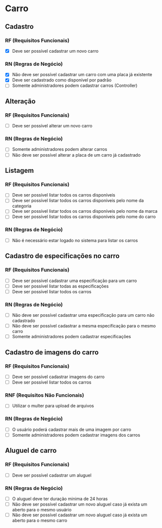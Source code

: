 # Carro

## Cadastro

### **RF** (Requisitos Funcionais)

- [x] Deve ser possível cadastrar um novo carro

### **RN** (Regras de Negócio)

- [x] Não deve ser possível cadastrar um carro com uma placa já existente
- [x] Deve ser cadastrado como disponível por padrão
- [ ] Somente administradores podem cadastrar carros (Controller)

## Alteração

### **RF** (Requisitos Funcionais)

- [ ] Deve ser possível alterar um novo carro

### **RN** (Regras de Negócio)

- [ ] Somente administradores podem alterar carros
- [ ] Não deve ser possível alterar a placa de um carro já cadastrado

## Listagem

### **RF** (Requisitos Funcionais)

- [ ] Deve ser possível listar todos os carros disponíveis
- [ ] Deve ser possível listar todos os carros disponíveis pelo nome da categoria
- [ ] Deve ser possível listar todos os carros disponíveis pelo nome da marca
- [ ] Deve ser possível listar todos os carros disponíveis pelo nome do carro

### **RN** (Regras de Negócio)

- [ ] Não é necessário estar logado no sistema para listar os carros

## Cadastro de especificações no carro

### **RF** (Requisitos Funcionais)

- [ ] Deve ser possível cadastrar uma especificação para um carro
- [ ] Deve ser possível listar todas as especificações
- [ ] Deve ser possível listar todos os carros

### **RN** (Regras de Negócio)

- [ ] Não deve ser possível cadastrar uma especificação para um carro não cadastrado
- [ ] Não deve ser possível cadastrar a mesma especificação para o mesmo carro
- [ ] Somente administradores podem cadastrar especificações

## Cadastro de imagens do carro

### **RF** (Requisitos Funcionais)

- [ ] Deve ser possível cadastrar imagens do carro
- [ ] Deve ser possível listar todos os carros

### **RNF** (Requisitos Não Funcionais)

- [ ] Utilizar o multer para upload de arquivos

### **RN** (Regras de Negócio)

- [ ] O usuário poderá cadastrar mais de uma imagem por carro
- [ ] Somente administradores podem cadastrar imagens dos carros

## Aluguel de carro

### **RF** (Requisitos Funcionais)

- [ ] Deve ser possível cadastrar um aluguel

### **RN** (Regras de Negócio)

- [ ] O aluguel deve ter duração minima de 24 horas
- [ ] Não deve ser possível cadastrar um novo aluguel caso já exista um aberto para o mesmo usuário
- [ ] Não deve ser possível cadastrar um novo aluguel caso já exista um aberto para o mesmo carro
